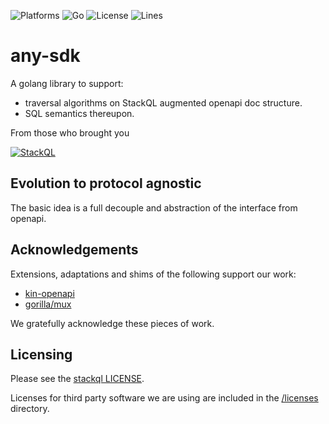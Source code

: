 <!-- language: lang-none -->

![Platforms](https://img.shields.io/badge/platform-windows%20macos%20linux-brightgreen)
![Go](https://github.com/stackql/stackql/workflows/Go/badge.svg)
![License](https://img.shields.io/github/license/stackql/stackql)
![Lines](https://img.shields.io/tokei/lines/github/stackql/stackql)   


# any-sdk

A golang library to support:
  - traversal algorithms on StackQL augmented openapi doc structure.
  - SQL semantics thereupon.

From those who brought you

[![StackQL](https://stackql.io/img/stackql-banner.png)](https://stackql.io/)

## Evolution to protocol agnostic

The basic idea is a full decouple and abstraction of the interface from openapi.

## Acknowledgements

Extensions, adaptations and shims of the following support our work:

  - [kin-openapi](https://github.com/getkin/kin-openapi)
  - [gorilla/mux](https://github.com/gorilla/mux)

We gratefully acknowledge these pieces of work.

## Licensing

Please see the [stackql LICENSE](/LICENSE).

Licenses for third party software we are using are included in the [/licenses](/licenses) directory.
